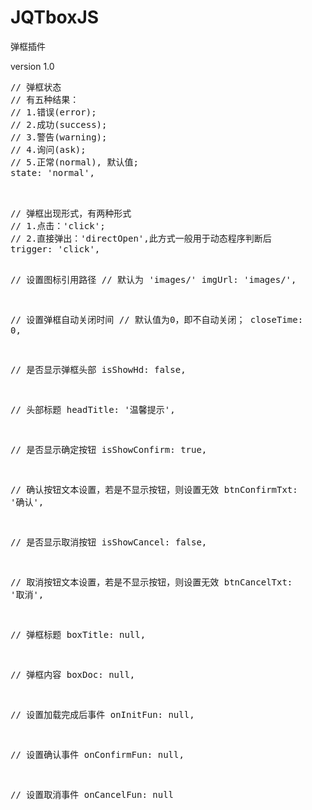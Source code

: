 # JQTboxJS
弹框插件
<p> version 1.0</p>
<pre>
// 弹框状态
// 有五种结果：
// 1.错误(error); 
// 2.成功(success); 
// 3.警告(warning); 
// 4.询问(ask);
// 5.正常(normal), 默认值;
state: 'normal',
 <p></p>
// 弹框出现形式，有两种形式
// 1.点击：'click'; 
// 2.直接弹出：'directOpen',此方式一般用于动态程序判断后
trigger: 'click',

// 设置图标引用路径
// 默认为 'images/'
imgUrl: 'images/',

// 设置弹框自动关闭时间
// 默认值为0，即不自动关闭；
closeTime: 0,

// 是否显示弹框头部
isShowHd: false,

// 头部标题
headTitle: '温馨提示',

// 是否显示确定按钮
isShowConfirm: true,

// 确认按钮文本设置，若是不显示按钮，则设置无效
btnConfirmTxt: '确认',

// 是否显示取消按钮
isShowCancel: false,

// 取消按钮文本设置，若是不显示按钮，则设置无效
btnCancelTxt: '取消',

// 弹框标题
boxTitle: null,

// 弹框内容
boxDoc: null,

// 设置加载完成后事件
onInitFun: null,

// 设置确认事件
onConfirmFun: null,

// 设置取消事件
onCancelFun: null

 </pre>
